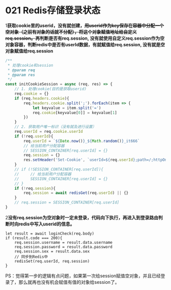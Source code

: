 # 021 Redis存储登录状态

1**获取cookie里的userid，没有就创建，~~用userid作为key保存在容器中分配一个空对象（之前有对象的话就不分配），将这个对象赋值地址给自定义req.session。~~再判断是否有req.session, 没有就使用自定义req.session作为空对象容器，判断redis中是否有userId数据，有就赋值给req.session, 没有就是空对象赋值给req.session**

```js
/**
 * 处理cookie和session
 * @param req
 * @param res
 */
const initCookieSession = async (req, res) => {
    // 1. 处理cookie(目的是获取userid)
    req.cookie = {}
    if (req.headers.cookie){
        req.headers.cookie.split(';').forEach(item => {
            let keyvalue = item.split('=')
            req.cookie[keyvalue[0]] = keyvalue[1]
        })
    }
    // 2. 获取用户唯一标识（没有就及进行设置）
    req.userId = req.cookie.userId
    if (!req.userId){
        req.userId = `${Date.now()}_${Math.random()}_it666`
        // 给当前用户分配容器
        // SESSION_CONTAINER[req.userId] = {}
        req.session = {}
        res.setHeader('Set-Cookie', `userId=${req.userId};path=/;httpOnly;expires=${getCookieExpires()}`)
    }
    // if (!SESSION_CONTAINER[req.userId]){
    //     // 给当前用户分配容器
    //     SESSION_CONTAINER[req.userId] = {}
    // }
    if (!req.session){
        req.session = await redisGet(req.userId) || {}
    }
    // req.session = SESSION_CONTAINER[req.userId]
}
```

2**没有req.session为空对象时一定未登录，代码向下执行，再进入到登录路由判断时向redis中写入userid的信息。**

```
let result = await loginCheck(req.body)
if (result.code === 200){
    req.session.username = result.data.username
    req.session.password = result.data.password
    req.session.sex = result.data.sex
    // 同步到Redis中
    redisSet(req.userId, req.session)
}
```

PS：觉得第一步的逻辑有点问题，如果第一次给session赋值空对象，并且已经登录了，那么就再也没有机会赋值有值的对象给session了。
